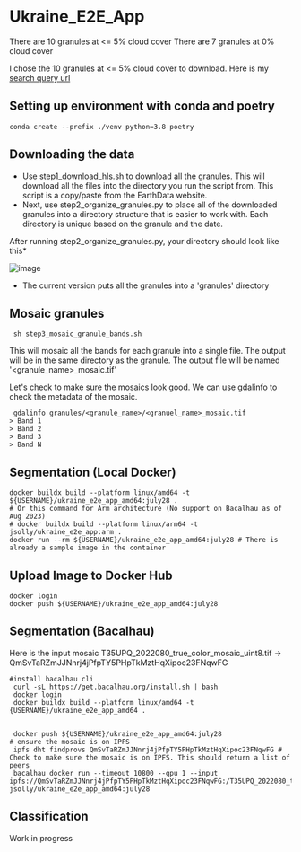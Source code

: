 # Ukraine_E2E_App

There are 10 granules at <= 5% cloud cover
There are 7 granules at 0% cloud cover

I chose the 10 granules at <= 5% cloud cover to download. Here is my [search query url](https://search.earthdata.nasa.gov/search/granules?p=C2021957295-LPCLOUD&pg[0][v]=f&pg[0][cc][max]=5&pg[0][gsk]=start_date&q=hls&sb[0]=27.59326%2C48.93109%2C29.06104%2C49.37046&qt=2022-03-01T00%3A00%3A00.000Z%2C2022-04-15T23%3A59%3A59.999Z&tl=1681489962!3!!&lat=49.02099609375&long=26.26171875&zoom=7)


## Setting up environment with conda and poetry

`conda create --prefix ./venv python=3.8 poetry`
## Downloading the data

- Use step1_download_hls.sh to download all the granules. This will download all the files into the directory you run the script from. This script is a copy/paste from the EarthData website.
- Next, use step2_organize_granules.py to place all of the downloaded granules into a directory structure that is easier to work with. Each directory is unique based on the granule and the date.

After running step2_organize_granules.py, your directory should look like this\*

![image](https://github.com/easierdata/Ukraine_E2E_App/assets/9572232/be20d152-b9ed-4f21-8251-b71b6f4ce900)

- The current version puts all the granules into a 'granules' directory

## Mosaic granules

```shell
 sh step3_mosaic_granule_bands.sh
```

This will mosaic all the bands for each granule into a single file. The output will be in the same directory as the granule. The output file will be named '<granule_name>\_mosaic.tif'

Let's check to make sure the mosaics look good. We can use gdalinfo to check the metadata of the mosaic.

```shell
 gdalinfo granules/<granule_name>/<granuel_name>_mosaic.tif
> Band 1
> Band 2
> Band 3
> Band N
```

## Segmentation (Local Docker)

```shell
docker buildx build --platform linux/amd64 -t ${USERNAME}/ukraine_e2e_app_amd64:july28 .
# Or this command for Arm architecture (No support on Bacalhau as of Aug 2023)
# docker buildx build --platform linux/arm64 -t jsolly/ukraine_e2e_app:arm .
docker run --rm ${USERNAME}/ukraine_e2e_app_amd64:july28 # There is already a sample image in the container
```

## Upload Image to Docker Hub

```shell
docker login
docker push ${USERNAME}/ukraine_e2e_app_amd64:july28
```

## Segmentation (Bacalhau)

Here is the input mosaic
T35UPQ_2022080_true_color_mosaic_uint8.tif -> QmSvTaRZmJJNnrj4jPfpTY5PHpTkMztHqXipoc23FNqwFG

```shell
#install bacalhau cli
 curl -sL https://get.bacalhau.org/install.sh | bash
 docker login
 docker buildx build --platform linux/amd64 -t {USERNAME}/ukraine_e2e_app_amd64 .


 docker push ${USERNAME}/ukraine_e2e_app_amd64:july28
# ensure the mosaic is on IPFS
 ipfs dht findprovs QmSvTaRZmJJNnrj4jPfpTY5PHpTkMztHqXipoc23FNqwFG # Check to make sure the mosaic is on IPFS. This should return a list of peers
 bacalhau docker run --timeout 10800 --gpu 1 --input ipfs://QmSvTaRZmJJNnrj4jPfpTY5PHpTkMztHqXipoc23FNqwFG:/T35UPQ_2022080_true_color_mosaic_uint8.tif jsolly/ukraine_e2e_app_amd64:july28
```

## Classification

Work in progress
